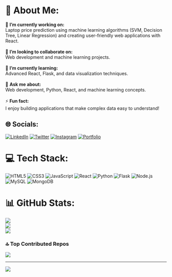 # 💫 About Me:
🔭 **I’m currently working on:**  
Laptop price prediction using machine learning algorithms (SVM, Decision Tree, Linear Regression) and creating user-friendly web applications with React.<br><br>👯 **I’m looking to collaborate on:**  
Web development and machine learning projects.<br><br>🌱 **I’m currently learning:**  
Advanced React, Flask, and data visualization techniques.<br><br>💬 **Ask me about:**  
Web development, Python, React, and machine learning concepts.<br><br>⚡ **Fun fact:**  
I enjoy building applications that make complex data easy to understand!

## 🌐 Socials:
[![LinkedIn](https://img.shields.io/badge/LinkedIn-%230077B5.svg?logo=linkedin&logoColor=white)](https://linkedin.com/in/your-profile) 
[![Twitter](https://img.shields.io/badge/Twitter-%231DA1F2.svg?logo=twitter&logoColor=white)](https://twitter.com/your-profile) 
[![Instagram](https://img.shields.io/badge/Instagram-%23E4405F.svg?logo=instagram&logoColor=white)](https://instagram.com/your-profile) 
[![Portfolio](https://img.shields.io/badge/Portfolio-%23FF5722.svg?logo=web&logoColor=white)](https://yourportfolio.com)

# 💻 Tech Stack:
![HTML5](https://img.shields.io/badge/html5-%23E34F26.svg?style=for-the-badge&logo=html5&logoColor=white) 
![CSS3](https://img.shields.io/badge/css3-%231572B6.svg?style=for-the-badge&logo=css3&logoColor=white) 
![JavaScript](https://img.shields.io/badge/javascript-%23323330.svg?style=for-the-badge&logo=javascript&logoColor=%23F7DF1E) 
![React](https://img.shields.io/badge/react-%2320232a.svg?style=for-the-badge&logo=react&logoColor=%2361DAFB) 
![Python](https://img.shields.io/badge/python-3670A0?style=for-the-badge&logo=python&logoColor=ffdd54) 
![Flask](https://img.shields.io/badge/flask-%23000000.svg?style=for-the-badge&logo=flask&logoColor=white) 
![Node.js](https://img.shields.io/badge/node.js-6DA55F?style=for-the-badge&logo=node.js&logoColor=white) 
![MySQL](https://img.shields.io/badge/mysql-%2300f.svg?style=for-the-badge&logo=mysql&logoColor=white) 
![MongoDB](https://img.shields.io/badge/mongodb-%234ea94b.svg?style=for-the-badge&logo=mongodb&logoColor=white)

# 📊 GitHub Stats:
![](https://github-readme-stats.vercel.app/api?username=Ritushprzpt&theme=radical&hide_border=false&include_all_commits=true&count_private=true)<br/>
![](https://github-readme-streak-stats.herokuapp.com/?user=Ritushprzpt&theme=radical&hide_border=false)<br/>
![](https://github-readme-stats.vercel.app/api/top-langs/?username=Ritushprzpt&theme=radical&hide_border=false&layout=compact)

### 🔝 Top Contributed Repos
![](https://github-contributor-stats.vercel.app/api?username=Ritushprzpt&limit=5&theme=tokyonight&combine_all_yearly_contributions=true)

---
[![](https://visitcount.itsvg.in/api?id=Ritushprzpt&icon=0&color=6)](https://visitcount.itsvg.in)

<!-- Proudly created with GPRM ( https://gprm.itsvg.in ) -->
